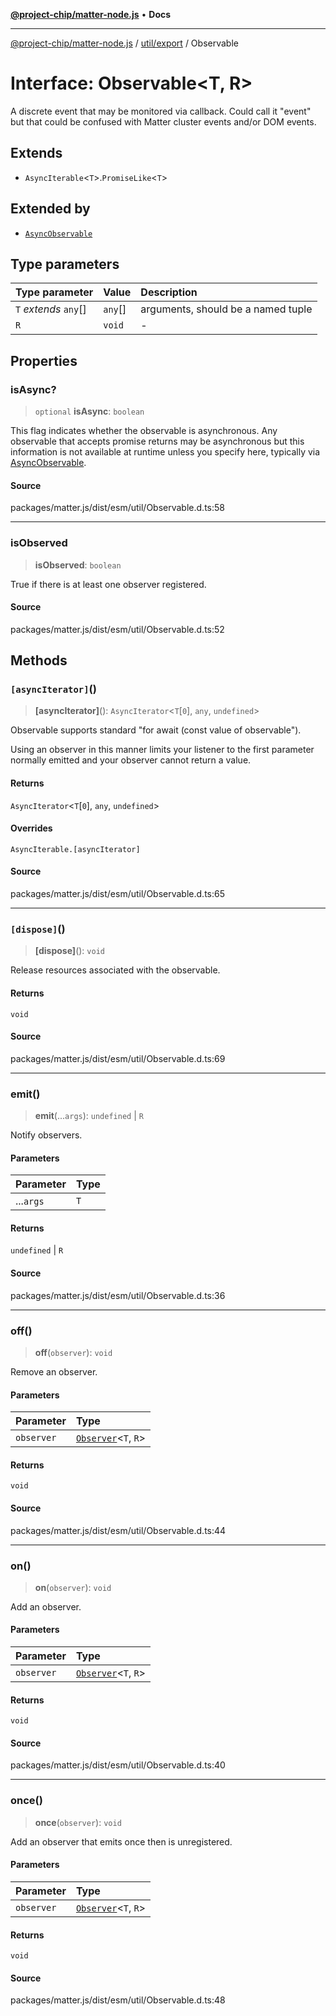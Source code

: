 [**@project-chip/matter-node.js**](../../../README.md) • **Docs**

***

[@project-chip/matter-node.js](../../../modules.md) / [util/export](../README.md) / Observable

# Interface: Observable\<T, R\>

A discrete event that may be monitored via callback.  Could call it "event" but that could be confused with Matter
cluster events and/or DOM events.

## Extends

- `AsyncIterable`\<`T`\>.`PromiseLike`\<`T`\>

## Extended by

- [`AsyncObservable`](AsyncObservable.md)

## Type parameters

| Type parameter | Value | Description |
| :------ | :------ | :------ |
| `T` *extends* `any`[] | `any`[] | arguments, should be a named tuple |
| `R` | `void` | - |

## Properties

### isAsync?

> `optional` **isAsync**: `boolean`

This flag indicates whether the observable is asynchronous.  Any observable that accepts promise returns may
be asynchronous but this information is not available at runtime unless you specify here, typically via
[AsyncObservable](../README.md#asyncobservable).

#### Source

packages/matter.js/dist/esm/util/Observable.d.ts:58

***

### isObserved

> **isObserved**: `boolean`

True if there is at least one observer registered.

#### Source

packages/matter.js/dist/esm/util/Observable.d.ts:52

## Methods

### `[asyncIterator]`()

> **\[asyncIterator\]**(): `AsyncIterator`\<`T`\[`0`\], `any`, `undefined`\>

Observable supports standard "for await (const value of observable").

Using an observer in this manner limits your listener to the first parameter normally emitted and your observer
cannot return a value.

#### Returns

`AsyncIterator`\<`T`\[`0`\], `any`, `undefined`\>

#### Overrides

`AsyncIterable.[asyncIterator]`

#### Source

packages/matter.js/dist/esm/util/Observable.d.ts:65

***

### `[dispose]`()

> **\[dispose\]**(): `void`

Release resources associated with the observable.

#### Returns

`void`

#### Source

packages/matter.js/dist/esm/util/Observable.d.ts:69

***

### emit()

> **emit**(...`args`): `undefined` \| `R`

Notify observers.

#### Parameters

| Parameter | Type |
| :------ | :------ |
| ...`args` | `T` |

#### Returns

`undefined` \| `R`

#### Source

packages/matter.js/dist/esm/util/Observable.d.ts:36

***

### off()

> **off**(`observer`): `void`

Remove an observer.

#### Parameters

| Parameter | Type |
| :------ | :------ |
| `observer` | [`Observer`](Observer.md)\<`T`, `R`\> |

#### Returns

`void`

#### Source

packages/matter.js/dist/esm/util/Observable.d.ts:44

***

### on()

> **on**(`observer`): `void`

Add an observer.

#### Parameters

| Parameter | Type |
| :------ | :------ |
| `observer` | [`Observer`](Observer.md)\<`T`, `R`\> |

#### Returns

`void`

#### Source

packages/matter.js/dist/esm/util/Observable.d.ts:40

***

### once()

> **once**(`observer`): `void`

Add an observer that emits once then is unregistered.

#### Parameters

| Parameter | Type |
| :------ | :------ |
| `observer` | [`Observer`](Observer.md)\<`T`, `R`\> |

#### Returns

`void`

#### Source

packages/matter.js/dist/esm/util/Observable.d.ts:48
